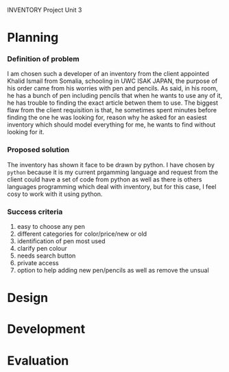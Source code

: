 INVENTORY Project Unit 3

# Planning
### Definition of problem
I am chosen such a developer of an inventory from the client appointed Khalid Ismail from Somalia, schooling in UWC ISAK JAPAN, the purpose of his order came from his worries with pen and pencils. As said, in his room, he has a bunch of pen including pencils that when he wants to use any of it, he has trouble to finding the exact article betwen them to use. The biggest flaw from the client requisition is that, he sometimes spent minutes before finding the one he was looking for, reason why he asked for an easiest inventory which should model everything for me, he wants to find without looking for it.

### Proposed solution
The inventory has shown it face to be drawn by python. I have chosen by ```python``` because it is my current prgamming language and request from the client could have a set of code from python as well as there is others languages programming which deal with inventory, but for this case, I feel cosy to work with it using python.

### Success criteria
1. easy to choose any pen
1. different categories for color/price/new or old
1. identification of pen most used
1. clarify pen colour
1. needs search button 
1. private access
1. option to help adding new pen/pencils as well as remove the unsual

# Design
# Development
# Evaluation
